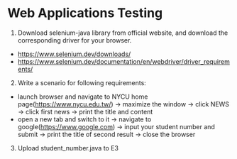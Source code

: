 # Web Applications Testing

1. Download selenium-java library from official website, and download the corresponding driver for your browser.
  - https://www.selenium.dev/downloads/
  - https://www.selenium.dev/documentation/en/webdriver/driver_requirements/
2. Write a scenario for following requirements:
  - launch browser and navigate to NYCU home page(https://www.nycu.edu.tw/)  → maximize the window → click NEWS → click first news → print the title and content 
  - open a new tab and switch to it → navigate to google(https://www.google.com) → input your student number and submit → print the title of second result → close the browser 
3. Upload student_number.java to E3  
